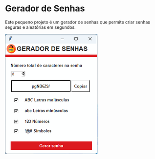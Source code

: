 # Gerador de Senhas
Este pequeno projeto é um gerador de senhas que permite criar senhas seguras e aleatórias em segundos.

<img src = "https://github.com/allesantos/allesantos/blob/main/imagens/gerador.png">
